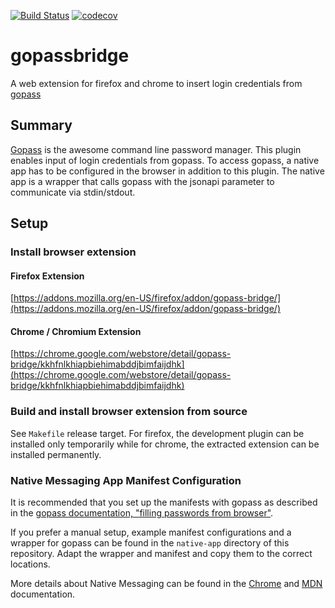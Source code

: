 [![Build Status](https://travis-ci.org/martinhoefling/gopassbridge.svg?branch=master)](https://travis-ci.org/martinhoefling/gopassbridge)
[![codecov](https://codecov.io/gh/martinhoefling/gopassbridge/branch/master/graph/badge.svg)](https://codecov.io/gh/martinhoefling/gopassbridge)

# gopassbridge

A web extension for firefox and chrome to insert login credentials from [gopass](https://github.com/justwatchcom/gopass)

## Summary

[Gopass](https://github.com/justwatchcom/gopass) is the awesome command line password manager. This plugin enables input of login credentials from gopass.
To access gopass, a native app has to be configured in the browser in addition to this plugin. 
The native app is a wrapper that calls gopass with the jsonapi parameter to communicate via stdin/stdout. 

## Setup

### Install browser extension

#### Firefox Extension

[https://addons.mozilla.org/en-US/firefox/addon/gopass-bridge/](https://addons.mozilla.org/en-US/firefox/addon/gopass-bridge/)

#### Chrome / Chromium Extension

[https://chrome.google.com/webstore/detail/gopass-bridge/kkhfnlkhiapbiehimabddjbimfaijdhk](https://chrome.google.com/webstore/detail/gopass-bridge/kkhfnlkhiapbiehimabddjbimfaijdhk)

### Build and install browser extension from source

See `Makefile` release target. For firefox, the development plugin can be installed only temporarily while for chrome, the extracted extension can be installed permanently.

### Native Messaging App Manifest Configuration

It is recommended that you set up the manifests with gopass as described in the [gopass documentation, "filling passwords from browser"](https://github.com/justwatchcom/gopass/blob/master/docs/setup.md#filling-in-passwords-from-browser).

If you prefer a manual setup, example manifest configurations and a wrapper for gopass can be found in the `native-app` directory of this repository. 
Adapt the wrapper and manifest and copy them to the correct locations.

More details about Native Messaging can be found in the [Chrome](https://developer.chrome.com/apps/nativeMessaging) and [MDN](https://developer.mozilla.org/en-US/Add-ons/WebExtensions/Native_messaging) documentation.
